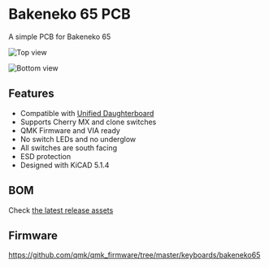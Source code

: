 # Bakeneko 65 PCB

A simple PCB for Bakeneko 65

![Top view](https://i.imgur.com/3Rye9GS.png)

![Bottom view](https://i.imgur.com/oJwQBFn.png)

## Features
 * Compatible with [Unified Daughterboard](https://github.com/ai03-2725/Unified-Daughterboard)
 * Supports Cherry MX and clone switches
 * QMK Firmware and VIA ready
 * No switch LEDs and no underglow
 * All switches are south facing
 * ESD protection
 * Designed with KiCAD 5.1.4

## BOM

Check [the latest release assets](https://github.com/kkatano/bakeneko-65/releases)

## Firmware

https://github.com/qmk/qmk_firmware/tree/master/keyboards/bakeneko65
